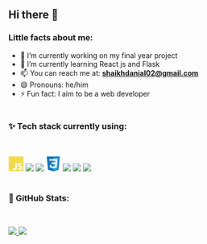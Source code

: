 ## Hi there 👋

### Little facts about me:
- 🔭 I’m currently working on my final year project<br />
- 🌱 I’m currently learning React js and Flask<br />
- 📫 You can reach me at: **shaikhdanial02@gmail.com** <br />
- 😄 Pronouns: he/him<br />
- ⚡ Fun fact: I aim to be a web developer<br /><br />

### ✨ Tech stack currently using:
   <br /><br />
<code><a href="https://www.javascript.com/" target="_blank"><img height="30" src="https://raw.githubusercontent.com/devicons/devicon/master/icons/javascript/javascript-plain.svg"></a></code>
<code><a href="https://reactjs.org/" target="_blank"><img height="30" src="https://www.vectorlogo.zone/logos/reactjs/reactjs-icon.svg"></a></code>
<code><a href="https://www.w3schools.com/html/" target="_blank"><img height="30" src="https://www.vectorlogo.zone/logos/w3_html5/w3_html5-icon.svg"></a></code>
<code><a href="https://www.w3schools.com/css/" target="_blank"><img height="30" src="https://raw.githubusercontent.com/devicons/devicon/master/icons/css3/css3-original.svg"></a></code>
<code><a href="https://getbootstrap.com/" target="_blank"><img height="30" src="https://upload.wikimedia.org/wikipedia/commons/thumb/b/b2/Bootstrap_logo.svg/512px-Bootstrap_logo.svg.png?20210507000024"></a></code>
<code><a href="https://www.php.net/" target="_blank"><img height="30" src="https://www.vectorlogo.zone/logos/php/php-ar21.svg"></a></code>
<code><a href="https://git-scm.com/" target="_blank"><img height="30" src="https://www.vectorlogo.zone/logos/git-scm/git-scm-icon.svg"></a></code><br /><br />


### 📔 GitHub Stats:
<br>
<p >
  <a href="https://github.com/shaikhdanialsah">
    <img   height="175px" src="https://github-readme-stats.vercel.app/api?username=shaikhdanialsah&show_icons=true&hide_border=true&title_color=94b4a4&amp&icon_color=FFFFFF&amp&text_color=FFFFFF&amp&bg_color=000000&count_private=true&include_all_commits=true"/>
  </a>
  <a href="https://github.com/shaikhdanialsah">
    <img  height="175px"  src="https://github-readme-stats.vercel.app/api/top-langs/?username=shaikhdanialsah&text_color=FFFFFF&bg_color=000000&title_color=94b4a4&langs_count=15&layout=compact&hide_border=true" />
  </a>
</p>

